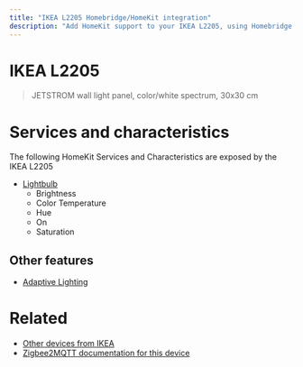 ```yaml
---
title: "IKEA L2205 Homebridge/HomeKit integration"
description: "Add HomeKit support to your IKEA L2205, using Homebridge, Zigbee2MQTT and homebridge-z2m."
---
```

<!---
This file has been GENERATED using src/docgen/docgen.ts
DO NOT EDIT THIS FILE MANUALLY!
-->
# IKEA L2205
> JETSTROM wall light panel, color/white spectrum, 30x30 cm


# Services and characteristics
The following HomeKit Services and Characteristics are exposed by
the IKEA L2205

* [Lightbulb](../../light.md)
  * Brightness
  * Color Temperature
  * Hue
  * On
  * Saturation

## Other features
* [Adaptive Lighting](../../light.md)

# Related
* [Other devices from IKEA](../index.md#ikea)
* [Zigbee2MQTT documentation for this device](https://www.zigbee2mqtt.io/devices/L2205.html)